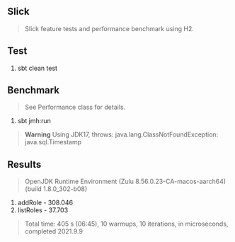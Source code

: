 Slick
-----
>Slick feature tests and performance benchmark using H2.

Test
----
1. sbt clean test

Benchmark
---------
>See Performance class for details.
1. sbt jmh:run
>**Warning** Using JDK17, throws: java.lang.ClassNotFoundException: java.sql.Timestamp

Results
-------
>OpenJDK Runtime Environment (Zulu 8.56.0.23-CA-macos-aarch64) (build 1.8.0_302-b08)
1. addRole - 308.046
2. listRoles - 37.703
>Total time: 405 s (06:45), 10 warmups, 10 iterations, in microseconds, completed 2021.9.9
